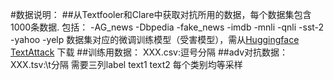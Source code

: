 #数据说明：
##从Textfooler和Clare中获取对抗所用的数据，每个数据集包含1000条数据.
    包括：
    -AG_news
    -Dbpedia
    -fake_news
    -imdb
    -mnli
    -qnli
    -sst-2
    -yahoo
    -yelp
数据集对应的微调训练模型（受害模型），需从[Huggingface TextAttack](https://huggingface.co/textattack) 下载
##训练用数据：
    XXX.csv:逗号分隔
##adv对抗数据：
    XXX.tsv:\t分隔 
    需要三列label text1 text2
    每个类别均等采样

